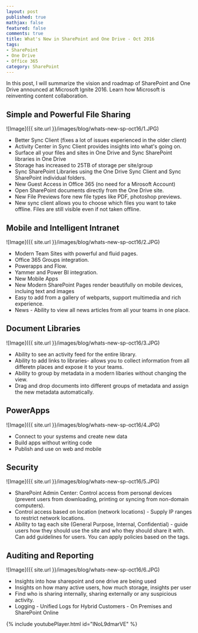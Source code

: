 ```yaml
---
layout: post
published: true
mathjax: false
featured: false
comments: true
title: What's New in SharePoint and One Drive - Oct 2016
tags:
- SharePoint
- One Drive
- Office 365
category: SharePoint
---
```

In this post, I will summarize the vision and roadmap of SharePoint and One Drive announced at Microsoft Ignite 2016. Learn how Microsoft is reinventing content collaboration.
<br>

## Simple and Powerful File Sharing

![Image]({{ site.url }}/images/blog/whats-new-sp-oct16/1.JPG)

- Better Sync Client (fixes a lot of issues experienced in the older client)
- Activity Center in Sync Client provides insights into what's going on.
- Surface all your files and sites in One Drive and Sync SharePoint libraries in One Drive
- Storage has increased to 25TB of storage per site/group
- Sync SharePoint Libraries using the One Drive Sync Client and Sync SharePoint individual folders.
- New Guest Access in Office 365 (no need for a Mirosoft Account)
- Open SharePoint documents directly from the One Drive site.
- New File Previews fore new file types like PDF, photoshop previews.
- New sync client allows you to choose which files you want to take offline. Files are still visible even if not taken offline.


## Mobile and Intelligent Intranet

![Image]({{ site.url }}/images/blog/whats-new-sp-oct16/2.JPG)

- Modern Team Sites with powerful and fluid pages.
- Office 365 Groups integration.
- Powerapps and Flow.
- Yammer and Power BI integration.
- New Mobile Apps
- New Modern SharePoint Pages render beautifully on mobile devices, incluing text and images
- Easy to add from a gallery of webparts, support multimedia and rich experience. 
- News - Ability to view all news articles from all your teams in one place.

## Document Libraries

![Image]({{ site.url }}/images/blog/whats-new-sp-oct16/3.JPG)

- Ability to see an activity feed for the entire library. 
- Ability to add links to libraries- allows you to collect information from all differetn places and expose it to your teams.
- Ability to group by metadata in a modern libaries without changing the view. 
- Drag and drop documents into different groups of metadata and assign the new metadata automatically.


## PowerApps

![Image]({{ site.url }}/images/blog/whats-new-sp-oct16/4.JPG)

- Connect to your systems and create new data
- Build apps without writing code
- Publish and use on web and mobile


## Security

![Image]({{ site.url }}/images/blog/whats-new-sp-oct16/5.JPG)

- SharePoint Admin Center: Control access from personal devices (prevent users from downloading, printing or syncing from non-domain computers).
- Control access based on location (network locations) - Supply IP ranges to restrict network locations.
- Ability to tag each site (General Purpose, Internal, Confidential) - guide users how they should use the site and who they should share it with. Can add guidelines for users. You can apply policies based on the tags.


## Auditing and Reporting

![Image]({{ site.url }}/images/blog/whats-new-sp-oct16/6.JPG)

- Insights into how sharepoint and one drive are being used
- Insights on how many active users, how much storage, insights per user
- Find who is sharing internally, sharing externally or any suspicious activity. 
- Logging - Unified Logs for Hybrid Customers - On Premises and SharePoint Online

{% include youtubePlayer.html id="lNoL9dmarVE" %}  

